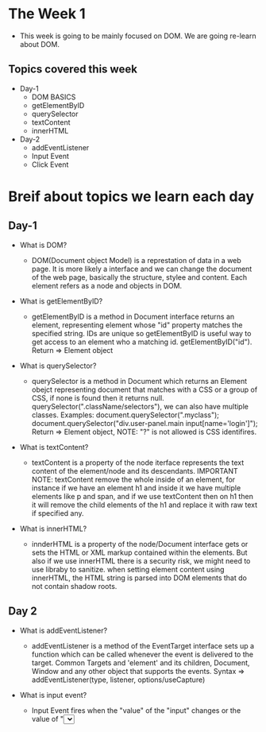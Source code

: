 # The Week 1

- This week is going to be mainly focused on DOM. We are going re-learn about DOM.

## Topics covered this week
- Day-1
  - DOM BASICS
  - getElementByID
  - querySelector
  - textContent
  - innerHTML
- Day-2
  - addEventListener
  - Input Event
  - Click Event

# Breif about topics we learn each day

## Day-1

- What is DOM?
  - DOM(Document object Model) is a represtation of data in a web page. It is more likely a interface and we can change the document of the web page, basically the structure, stylee and content. Each element refers as a node and objects in DOM.

- What is getElementByID?
  - getElementByID is a method in Document interface returns an element, representing element whose "id" property matches the specified string. IDs are unique so getElementByID is useful way to get access to an element who a matching id. getElementByID("id").
Return => Element object

- What is querySelector?
  - querySelector is a method in Document which returns an Element obejct representing document that matches with a CSS or a group of CSS, if none is found then it returns null.
querySelector(".className/selectors"), we can also have multiple classes. Examples: document.querySelector(".myclass"); document.querySelector("div.user-panel.main input[name='login']");
Return => Element object, NOTE: "?" is not allowed is CSS identifires.

- What is textContent?
  - textContent is a property of the node iterface represents the text content of the element/node and its descendants. IMPORTANT NOTE: textContent remove the whole inside of an element, for instance if we have an element h1 and inside it we have multiple elements like p and span, and if we use textContent then on h1 then it will remove the child elements of the h1 and replace it with raw text if specified any.

- What is innerHTML?
  - innderHTML is a property of the node/Document interface gets or sets the HTML or XML markup contained within the elements. But also if we use innerHTML there is a security risk, we might need to use libraby to sanitize. when setting element content using innerHTML, the HTML string is parsed into DOM elements that do not contain shadow roots.

## Day 2

- What is addEventListener?
  - addEventListener is a method of the EventTarget interface sets up a function which can be called whenever the event is delivered to the target. Common Targets and 'element' and its children, Document, Window and any other object that supports the events.
  Syntax => addEventListener(type, listener, options/useCapture)

- What is input event?
  - Input Event fires when the "value" of the "input" changes or the value of "<select>", "<textarea>" element changes as a direct result of a user action.
    - For <textarea> and <input> elements that accept text input the interface is "InputEvent" for others the interface is Event.
    - The input event is fired every time the value changes of the element, unlike the "change" event, which only fires when the value is committed, such as by pressing enter of submitting.
    - Syntax: addEventListener("input", function(e)).

-  What is click event?
  - Click event fires as soon as there is a activity which invloves any click on the screen:
    - It could be a pointing-device button is pressed and released while the pointer is located inside the element which has the event.
    - Any User interaction that is equivalent to a click, such as pressing the space key or Enter Key.


## Note: I have started JS again just to re-learn, We will utilize 1 hour daily, and each week we will learn new topics.
